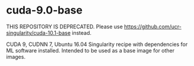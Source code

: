 # cuda-9.0-base

THIS REPOSITORY IS DEPRECATED. Please use https://github.com/ucr-singularity/cuda-10.1-base instead.

CUDA 9, CUDNN 7, Ubuntu 16.04 Singularity recipe with dependencies for ML 
software installed. Intended to be used as a base image for other images.
